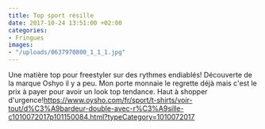 ```yaml
---
title: Top sport résille
date: 2017-10-24 13:51:00 +02:00
categories:
- Fringues
images:
- "/uploads/0637970800_1_1_1.jpg"
---
```


Une matière top pour freestyler sur des rythmes endiablés! Découverte de la marque Oshyo il y a peu. Mon porte monnaie le regrette déjà mais c'est le prix à payer pour avoir un look top tendance. Haut à shopper d'urgence!https://www.oysho.com/fr/sport/t-shirts/voir-tout/d%C3%A9bardeur-double-avec-r%C3%A9sille-c1010072017p101150084.html?typeCategory=1010072017